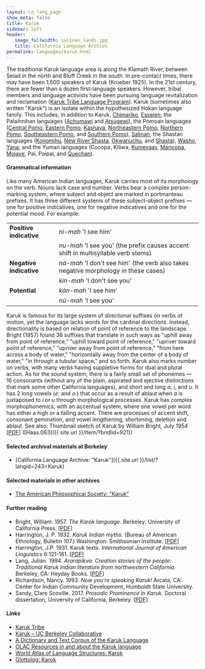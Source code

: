 ```yaml
---
layout: ca_lang_page
show_meta: false
title: Karuk
sidebar: left
header:
   image_fullwidth: salinan_lands.jpg
   title: California Language Archive
permalink: languages/karuk.html
---
```


The traditional Karuk language area is along the Klamath River, between Seiad in the north and Bluff Creek in the south. In pre-contact times, there may have been 1,500 speakers of Karuk (Kroeber 1925). In the 21st century, there are fewer than a dozen first-language speakers. However, tribal members and language activists have been pursuing language revitalization and reclamation ([Karuk Tribe Language Program](https://www.karuk.us/index.html/departments/language-program)). Karuk (sometimes also written "Karok") is an isolate within the hypothesized Hokan language family. This includes, in addition to Karuk, [Chimariko](chimariko.html), [Esselen](esselen.html), the Palaihnihan languages ([Achumawi](achumawi.html) and [Atsugewi](atsugewi.html)), the Pomoan languages ([Central Pomo](central-pomo.html), [Eastern Pomo](eastern-pomo.html), [Kashaya](kashaya.html), [Northeastern Pomo](northeastern-pomo.html), [Northern Pomo](northern-pomo.html), [Southeastern Pomo](southeastern-pomo.html), and [Southern Pomo](southern-pomo.html)), [Salinan](salinan.html), the Shastan languages ([Konomihu](konomihu.html), [New River Shasta](new-river-shasta.html), [Okwanuchu](okwanuchu.html), and [Shasta](shasta.html)), [Washo](washo.html), [Yana](yana.html), and the Yuman languages (Cocopa, Kiliwa, [Kumeyaay](kumeyaay.html), [Maricopa](maricopa.html), [Mojave](mojave.html), Pai, Paipai, and [Quechan](quechan.html)).

#### Grammatical information

Like many American Indian languages, Karuk carries most of its morphology on the verb. Nouns lack case and number. Verbs bear a complex person-marking system, where subject and object are marked in portmanteau prefixes. It has three different systems of these subject-object prefixes — one for positive indicatives, one for negative indicatives and one for the potential mood. For example:

<table class="example">
<tr>
<td><strong>Positive indicative</strong></td>
<td><em>ni-mah</em> 'I see him'</td>
</tr>
<tr>
<td></td>
<td><em>nu-́mah</em> 'I see you' (the prefix causes accent shift in multisyllable verb stems)</td>
</tr>
<tr>
<td><strong>Negative indicative</strong></td>
<td><em>ná-mah</em> 'I don't see him' (the verb also takes negative morphology in these cases)</td>
</tr>
<tr>
<td></td>
<td><em>kín-mah</em> 'I don't see you'</td>
</tr>
<tr>
<td><strong>Potential</strong></td>
<td><em>kán-mah</em> 'I see him'</td>
</tr>
<tr>
<td></td>
<td><em>nú-mah</em> 'I see you'</td>
</tr>
</table>

Karuk is famous for its large system of directional suffixes on verbs of motion, yet the language lacks words for the cardinal directions. Instead, directionality is based on relation of point of reference to the landscape. Bright (1957) found 38 suffixes that translate in such ways as "uphill away from point of reference," "uphill toward point of reference," "upriver toward point of reference," "upriver away from point of reference," "from here across a body of water," "horizontally away from the center of a body of water," "in through a tubular space," and so forth. Karuk also marks number on verbs, with many verbs having suppletive forms for dual and plural action. As for the sound system, there is a fairly small set of phonemes — 16 consonants (without any of the plain, aspirated and ejective distinctions that mark some other California languages), and short and long *a*, *i*, and *u*.  It has 2 long vowels (*e:* and *o:*) that occur as a result of ablaut when *a* is juxtaposed to *i* or *u* through morphological processes. Karuk has complex morphophonemics, with an accentual system, where one vowel per word has either a high or a falling accent. There are processes of accent shift, consonant gemination, and vowel lengthening, shortening, deletion and ablaut. See also: Thumbnail sketch of Karuk by William Bright, July 1954 [[PDF](https://berkeley.app.box.com/v/sketch-karuk)] ([Haas.063]({{ site.url }}/item/?bndlid=921))

#### Selected archival materials at Berkeley

* [California Language Archive: "Karuk"]({{ site.url }}/list/?langid=243=Karuk)

#### Selected materials in other archives

* [The American Philosophical Society: "Karuk"](https://indigenousguide.amphilsoc.org/search?f%5B0%5D=guide_language_content_title%3AKaruk)

#### Further reading

* Bright, William. 1957. *The Karok language.* Berkeley: University of California Press. [[PDF](https://linguistics.berkeley.edu/~karuk/Bright-1957)]
* Harrington, J. P. 1932. *Karuk Indian myths.* (Bureau of American Ethnology, Bulletin 107.) Washington: Smithsonian Institute. [[PDF](http://www.archive.org/details/karukindianmyths00harr)]
* Harrington, J.P. 1931. Karuk texts. *International Journal of American Linguistics* 6:121-161. [[PDF](http://linguistics.berkeley.edu/~karuk/harrington-karuk-texts.pdf)]
* Lang, Julian. 1994. *Ararapíkva: Creation stories of the people: Traditional Karuk Indian literature from northwestern California.* Berkeley, CA: Heyday Books. [[PDF](http://linguistics.berkeley.edu/~karuk/Bright-1957)]
* Richardson, Nancy. 1993. *Now you're speaking Karuk!* Arcata, CA: Center for Indian Community Development, Humboldt State University.
* Sandy, Clare Scoville. 2017. *Prosodic Prominence in Karuk*. Doctoral dissertation, University of California, Berkeley. [[PDF](https://escholarship.org/uc/item/8jm485q5)]

#### Links

* [Karuk Tribe](http://www.karuk.us/)
* [Karuk – UC Berkeley Collaborative](https://nature.berkeley.edu/karuk-collaborative/)
* [A Dictionary and Text Corpus of the Karuk Language](http://linguistics.berkeley.edu/~karuk/)
* [OLAC Resources in and about the Karuk language](http://www.language-archives.org/language/kyh)
* [World Atlas of Language Structures: Karok](http://wals.info/languoid/lect/wals_code_krk)
* [Glottolog: Karok](https://glottolog.org/resource/languoid/id/karo1304)

